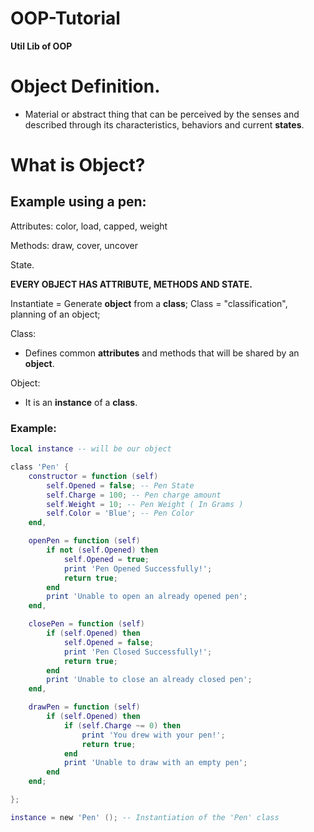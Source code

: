 # OOP-Tutorial
**Util Lib of OOP**

# Object Definition.

* Material or abstract thing that can be perceived by the senses and described through its characteristics, behaviors and current **states**.

# What is Object?

## Example using a pen:

Attributes:
color, load, capped, weight

Methods:
draw, cover, uncover

State.

**EVERY OBJECT HAS ATTRIBUTE, METHODS AND STATE.**

Instantiate = Generate **object** from a **class**;
Class = "classification", planning of an object;

Class:
* Defines common **attributes** and methods that will be shared by an **object**.

Object:
* It is an **instance** of a **class**.

### Example:

```lua
local instance -- will be our object

class 'Pen' {
    constructor = function (self)
        self.Opened = false; -- Pen State
        self.Charge = 100; -- Pen charge amount
        self.Weight = 10; -- Pen Weight ( In Grams )
        self.Color = 'Blue'; -- Pen Color
    end,

    openPen = function (self)
        if not (self.Opened) then
            self.Opened = true;
            print 'Pen Opened Successfully!';
            return true;
        end
        print 'Unable to open an already opened pen';
    end,

    closePen = function (self)
        if (self.Opened) then
            self.Opened = false;
            print 'Pen Closed Successfully!';
            return true;
        end
        print 'Unable to close an already closed pen';
    end,

    drawPen = function (self)
        if (self.Opened) then
            if (self.Charge ~= 0) then
                print 'You drew with your pen!';
                return true;
            end
            print 'Unable to draw with an empty pen';
        end
    end;

};

instance = new 'Pen' (); -- Instantiation of the 'Pen' class
```
